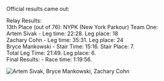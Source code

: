 Official results came out:

Relay Results:  
13th Place (out of 76): NYPK (New York Parkour) Team One:  
Artem Sivak - Leg time: 22:28\. Leg place: 18  
Zachary Cohn - Leg time: 35:31\. Leg place: 24  
Bryce Mankowski - Stair Time: 15:16\. Stair Place: 7\.  
Total Leg Time: 21:49\. Leg place: 6.  
Final Results: - Race time: 1:19:56.

![Artem Sivak, Bryce Mankowski, Zachary Cohn](http://www.zaccohn.com/pics/me/urbanathlonsmall.jpg)